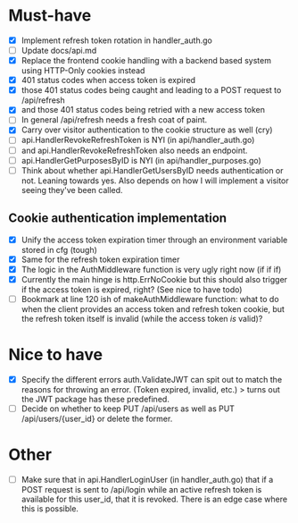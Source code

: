 # Must-have
- [x] Implement refresh token rotation in handler_auth.go
- [ ] Update docs/api.md
- [x] Replace the frontend cookie handling with a backend based system using HTTP-Only cookies instead
- [x] 401 status codes when access token is expired
- [x] those 401 status codes being caught and leading to a POST request to /api/refresh
- [x] and those 401 status codes being retried with a new access token
- [ ] In general /api/refresh needs a fresh coat of paint.
- [x] Carry over visitor authentication to the cookie structure as well (cry)
- [ ] api.HandlerRevokeRefreshToken is NYI (in api/handler_auth.go)
- [ ] and api.HandlerRevokeRefreshToken also needs an endpoint.
- [ ] api.HandlerGetPurposesByID is NYI (in api/handler_purposes.go)
- [ ] Think about whether api.HandlerGetUsersByID needs authentication or not. Leaning towards yes. Also depends on how I will implement a visitor seeing they've been called.

## Cookie authentication implementation
- [x] Unify the access token expiration timer through an environment variable stored in cfg (tough)
- [x] Same for the refresh token expiration timer
- [x] The logic in the AuthMiddleware function is very ugly right now (if if if)
- [x] Currently the main hinge is http.ErrNoCookie but this should also trigger if the access token is expired, right? (See nice to have todo)
- [ ] Bookmark at line 120 ish of makeAuthMiddleware function: what to do when the client provides an access token and refresh token cookie, but the refresh token itself is invalid (while the access token *is* valid)?

# Nice to have
- [x] Specify the different errors auth.ValidateJWT can spit out to match the reasons for throwing an error. (Token expired, invalid, etc.) > turns out the JWT package has these predefined.
- [ ] Decide on whether to keep PUT /api/users as well as PUT /api/users/{user_id} or delete the former.

# Other
- [ ] Make sure that in api.HandlerLoginUser (in handler_auth.go) that if a POST request is sent to /api/login while an active refresh token is available for this user_id, that it is revoked. There is an edge case where this is possible.
